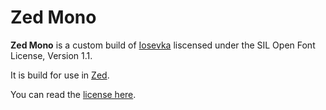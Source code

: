 # Zed Mono
**Zed Mono** is a custom build of [Iosevka](https://github.com/be5invis/Iosevka) liscensed under the SIL Open Font License, Version 1.1.

It is build for use in [Zed](zed.dev).

You can read the [license here](README.md).